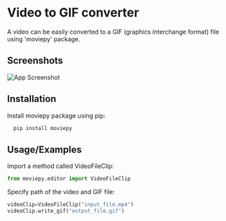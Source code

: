 
# Video to GIF converter

A video can be easily converted to a GIF (graphics interchange format) file using 'moviepy' package.


## Screenshots

![App Screenshot](https://via.placeholder.com/468x300?text=App+Screenshot+Here)


## Installation

Install moviepy package using pip:

```python
  pip install moviepy
```
    
## Usage/Examples

Import a method called VideoFileClip:
```python
from moviepy.editor import VideoFileClip
```

Specify path of the video and GIF file:
```python
videoClip=VideoFileClip("input_file.mp4")
videoClip.write_gif("output_file.gif")
```